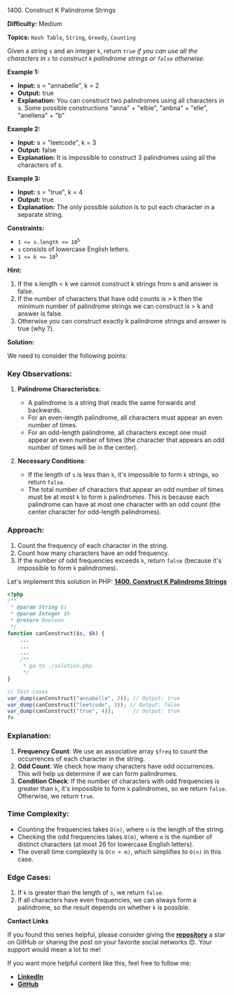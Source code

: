 1400\. Construct K Palindrome Strings

**Difficulty:** Medium

**Topics:** `Hash Table`, `String`, `Greedy`, `Counting`

Given a string `s` and an integer `k`, return _`true` if you can use all the characters in `s` to construct `k` palindrome strings or `false` otherwise_.

**Example 1:**

- **Input:** s = "annabelle", k = 2
- **Output:** true
- **Explanation:** You can construct two palindromes using all characters in s.
  Some possible constructions "anna" + "elble", "anbna" + "elle", "anellena" + "b"

**Example 2:**

- **Input:** s = "leetcode", k = 3
- **Output:** false
- **Explanation:** It is impossible to construct 3 palindromes using all the characters of s.


**Example 3:**

- **Input:** s = "true", k = 4
- **Output:** true
- **Explanation:** The only possible solution is to put each character in a separate string.



**Constraints:**

- <code>1 <= s.length <= 10<sup>5</sup></code>
- `s` consists of lowercase English letters.
- <code>1 <= k <= 10<sup>5</sup></code>


**Hint:**
1. If the s.length < k we cannot construct k strings from s and answer is false.
2. If the number of characters that have odd counts is > k then the minimum number of palindrome strings we can construct is > k and answer is false.
3. Otherwise you can construct exactly k palindrome strings and answer is true (why ?).



**Solution:**

We need to consider the following points:

### Key Observations:
1. **Palindrome Characteristics**:
   - A palindrome is a string that reads the same forwards and backwards.
   - For an even-length palindrome, all characters must appear an even number of times.
   - For an odd-length palindrome, all characters except one must appear an even number of times (the character that appears an odd number of times will be in the center).

2. **Necessary Conditions**:
   - If the length of `s` is less than `k`, it's impossible to form `k` strings, so return `false`.
   - The total number of characters that appear an odd number of times must be at most `k` to form `k` palindromes. This is because each palindrome can have at most one character with an odd count (the center character for odd-length palindromes).

### Approach:
1. Count the frequency of each character in the string.
2. Count how many characters have an odd frequency.
3. If the number of odd frequencies exceeds `k`, return `false` (because it's impossible to form `k` palindromes).

Let's implement this solution in PHP: **[1400. Construct K Palindrome Strings](https://github.com/mah-shamim/leet-code-in-php/tree/main/algorithms/001400-construct-k-palindrome-strings/solution.php)**

```php
<?php
/**
 * @param String $s
 * @param Integer $k
 * @return Boolean
 */
function canConstruct($s, $k) {
    ...
    ...
    ...
    /**
     * go to ./solution.php
     */
}

// Test cases
var_dump(canConstruct("annabelle", 2)); // Output: true
var_dump(canConstruct("leetcode", 3)); // Output: false
var_dump(canConstruct("true", 4));      // Output: true
?>
```

### Explanation:

1. **Frequency Count**: We use an associative array `$freq` to count the occurrences of each character in the string.
2. **Odd Count**: We check how many characters have odd occurrences. This will help us determine if we can form palindromes.
3. **Condition Check**: If the number of characters with odd frequencies is greater than `k`, it's impossible to form `k` palindromes, so we return `false`. Otherwise, we return `true`.

### Time Complexity:
- Counting the frequencies takes `O(n)`, where `n` is the length of the string.
- Checking the odd frequencies takes `O(m)`, where `m` is the number of distinct characters (at most 26 for lowercase English letters).
- The overall time complexity is `O(n + m)`, which simplifies to `O(n)` in this case.

### Edge Cases:
1. If `k` is greater than the length of `s`, we return `false`.
2. If all characters have even frequencies, we can always form a palindrome, so the result depends on whether `k` is possible.

**Contact Links**

If you found this series helpful, please consider giving the **[repository](https://github.com/mah-shamim/leet-code-in-php)** a star on GitHub or sharing the post on your favorite social networks 😍. Your support would mean a lot to me!

If you want more helpful content like this, feel free to follow me:

- **[LinkedIn](https://www.linkedin.com/in/arifulhaque/)**
- **[GitHub](https://github.com/mah-shamim)**
